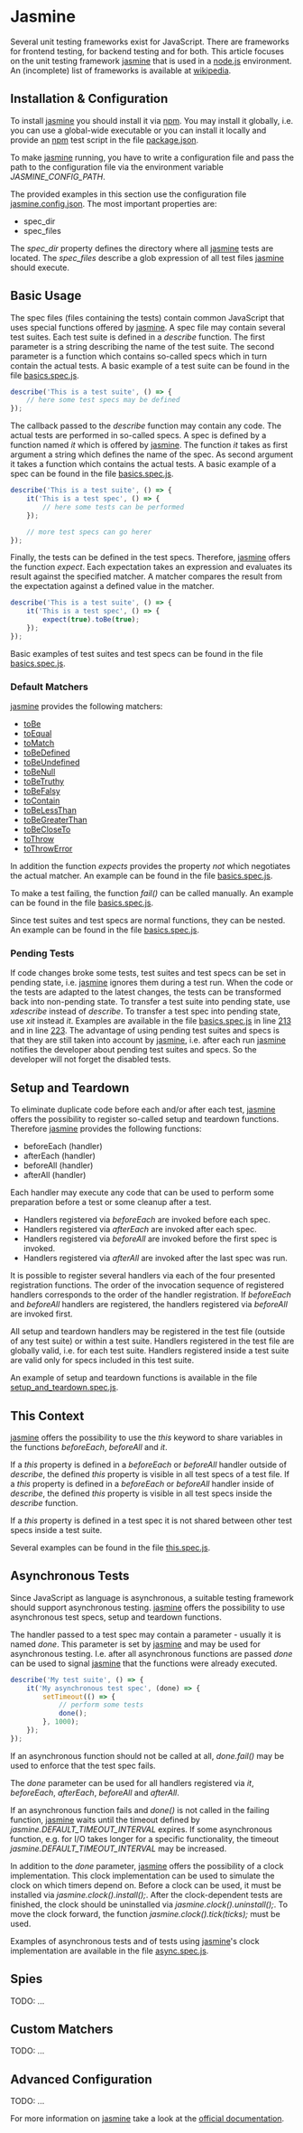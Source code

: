 # Jasmine
Several unit testing frameworks exist for JavaScript. There are frameworks for frontend testing, for backend testing and for both. This article focuses on the unit testing framework [jasmine](http://jasmine.github.io/) that is used in a [node.js](https://nodejs.org/en/) environment. An (incomplete) list of frameworks is available at [wikipedia](https://en.wikipedia.org/wiki/List_of_unit_testing_frameworks#JavaScript).

## Installation & Configuration
To install [jasmine](http://jasmine.github.io/) you should install it via [npm](https://docs.npmjs.com/). You may install it globally, i.e. you can use a global-wide executable or you can install it locally and provide an [npm](https://docs.npmjs.com/) test script in the file [package.json](./package.json).

To make [jasmine](http://jasmine.github.io/) running, you have to write a configuration file and pass the path to the configuration file via the environment variable _JASMINE&#95;CONFIG&#95;PATH_.

The provided examples in this section use the configuration file [jasmine.config.json](./jasmine.config.json). The most important properties are:
* spec&#95;dir
* spec&#95;files

The _spec&#95;dir_ property defines the directory where all [jasmine](http://jasmine.github.io/) tests are located. The _spec&#95;files_ describe a glob expression of all test files [jasmine](http://jasmine.github.io/) should execute.

## Basic Usage
The spec files (files containing the tests) contain common JavaScript that uses special functions offered by [jasmine](http://jasmine.github.io/). A spec file may contain several test suites. Each test suite is defined in a _describe_ function. The first parameter is a string describing the name of the test suite. The second parameter is a function which contains so-called specs which in turn contain the actual tests. A basic example of a test suite can be found in the file [basics.spec.js](./basics.spec.js#L21).
```javascript
describe('This is a test suite', () => {
    // here some test specs may be defined
});
```

The callback passed to the _describe_ function may contain any code. The actual tests are performed in so-called specs. A spec is defined by a function named _it_ which is offered by [jasmine](http://jasmine.github.io/). The function _it_ takes as first argument a string which defines the name of the spec. As second argument it takes a function which contains the actual tests. A basic example of a spec can be found in the file [basics.spec.js](./basics.spec.js#L22).

```javascript
describe('This is a test suite', () => {
    it('This is a test spec', () => {
        // here some tests can be performed
    });

    // more test specs can go herer
});
```

Finally, the tests can be defined in the test specs. Therefore, [jasmine](http://jasmine.github.io/) offers the function _expect_. Each expectation takes an expression and evaluates its result against the specified matcher. A matcher compares the result from the expectation against a defined value in the matcher.

```javascript
describe('This is a test suite', () => {
    it('This is a test spec', () => {
        expect(true).toBe(true);
    });
});
```

Basic examples of test suites and test specs can be found in the file [basics.spec.js](./basics.spec.js).

### Default Matchers
[jasmine](http://jasmine.github.io/) provides the following matchers:
* [toBe](./basics.spec.js#L38)
* [toEqual](./basics.spec.js#L49)
* [toMatch](./basics.spec.js#L60)
* [toBeDefined](./basics.spec.js#L66)
* [toBeUndefined](./basics.spec.js#L74)
* [toBeNull](./basics.spec.js#L82)
* [toBeTruthy](./basics.spec.js#L87)
* [toBeFalsy](./basics.spec.js#L96)
* [toContain](./basics.spec.js#L105)
* [toBeLessThan](./basics.spec.js#L114)
* [toBeGreaterThan](./basics.spec.js#L121)
* [toBeCloseTo](./basics.spec.js#L128)
* [toThrow](./basics.spec.js#L150)
* [toThrowError](./basics.spec.js#L160)

In addition the function _expects_ provides the property _not_ which negotiates the actual matcher. An example can be found in the file [basics.spec.js](./basics.spec.js#L183).

To make a test failing, the function _fail()_ can be called manually. An example can be found in the file [basics.spec.js](./basics.spec.js#L189).

Since test suites and test specs are normal functions, they can be nested. An example can be found in the file [basics.spec.js](./basics.spec.js#L204).

### Pending Tests
If code changes broke some tests, test suites and test specs can be set in pending state, i.e. [jasmine](http://jasmine.github.io/) ignores them during a test run. When the code or the tests are adapted to the latest changes, the tests can be transformed back into non-pending state. To transfer a test suite into pending state, use _xdescribe_ instead of _describe_. To transfer a test spec into pending state, use _xit_ instead _it_. Examples are available in the file [basics.spec.js](./basics.spec.js) in line [213](./basics.spec.js#L213) and in line [223](./basics.spec.js#L223). The advantage of using pending test suites and specs is that they are still taken into account by [jasmine](http://jasmine.github.io/), i.e. after each run [jasmine](http://jasmine.github.io/) notifies the developer about pending test suites and specs. So the developer will not forget the disabled tests.

## Setup and Teardown
To eliminate duplicate code before each and/or after each test, [jasmine](http://jasmine.github.io/) offers the possibility to register so-called setup and teardown functions. Therefore [jasmine](http://jasmine.github.io/) provides the following functions:
* beforeEach (handler)
* afterEach (handler)
* beforeAll (handler)
* afterAll (handler)

Each handler may execute any code that can be used to perform some preparation before a test or some cleanup after a test.
* Handlers registered via _beforeEach_ are invoked before each spec.
* Handlers registered via _afterEach_ are invoked after each spec.
* Handlers registered via _beforeAll_ are invoked before the first spec is invoked.
* Handlers registered via _afterAll_ are invoked after the last spec was run.

It is possible to register several handlers via each of the four presented registration functions. The order of the invocation sequence of registered handlers corresponds to the order of the handler registration. If _beforeEach_ and _beforeAll_ handlers are registered, the handlers registered via _beforeAll_ are invoked first.

All setup and teardown handlers may be registered in the test file (outside of any test suite) or within a test suite. Handlers registered in the test file are globally valid, i.e. for each test suite. Handlers registered inside a test suite are valid only for specs included in this test suite.

An example of setup and teardown functions is available in the file [setup_and_teardown.spec.js](./setup_and_teardown.spec.js).

## This Context
[jasmine](http://jasmine.github.io/) offers the possibility to use the _this_ keyword to share variables in the functions _beforeEach_, _beforeAll_ and _it_. 

If a _this_ property is defined in a _beforeEach_ or _beforeAll_ handler outside of _describe_, the defined _this_ property is visible in all test specs of a test file. If a _this_ property is defined in a _beforeEach_ or _beforeAll_ handler inside of _describe_, the defined _this_ property is visible in all test specs inside the _describe_ function.

If a _this_ property is defined in a test spec it is not shared between other test specs inside a test suite.

Several examples can be found in the file [this.spec.js](./this.spec.js).

## Asynchronous Tests
Since JavaScript as language is asynchronous, a suitable testing framework should support asynchronous testing. [jasmine](http://jasmine.github.io/) offers the possibility to use asynchronous test specs, setup and teardown functions.

The handler passed to a test spec may contain a parameter - usually it is named _done_. This parameter is set by [jasmine](http://jasmine.github.io/) and may be used for asynchronous testing. I.e. after all asynchronous functions are passed _done_ can be used to signal [jasmine](http://jasmine.github.io/) that the functions were already executed.

```javascript
describe('My test suite', () => {
    it('My asynchronous test spec', (done) => {
        setTimeout(() => {
            // perform some tests
            done();
        }, 1000);
    });
});
```

If an asynchronous function should not be called at all, _done.fail()_ may be used to enforce that the test spec fails.

The _done_ parameter can be used for all handlers registered via _it_, _beforeEach_, _afterEach_, _beforeAll_ and _afterAll_.

If an asynchronous function fails and _done()_ is not called in the failing function, [jasmine](http://jasmine.github.io/) waits until the timeout defined by _jasmine.DEFAULT_TIMEOUT_INTERVAL_ expires. If some asynchronous function, e.g. for I/O takes longer for a specific functionality, the timeout _jasmine.DEFAULT_TIMEOUT_INTERVAL_ may be increased.

In addition to the _done_ parameter, [jasmine](http://jasmine.github.io/) offers the possibility of a clock implementation. This clock implementation can be used to simulate the clock on which timers depend on. Before a clock can be used, it must be installed via _jasmine.clock().install();_. After the clock-dependent tests are finished, the clock should be uninstalled via _jasmine.clock().uninstall();_. To move the clock forward, the function _jasmine.clock().tick(ticks);_ must be used.

Examples of asynchronous tests and of tests using [jasmine](http://jasmine.github.io/)'s clock implementation are available in the file [async.spec.js](./async.spec.js).

## Spies
TODO: ...

## Custom Matchers
TODO: ...

## Advanced Configuration
TODO: ...

For more information on [jasmine](http://jasmine.github.io/) take a look at the [official documentation](http://jasmine.github.io/edge/introduction.html).

